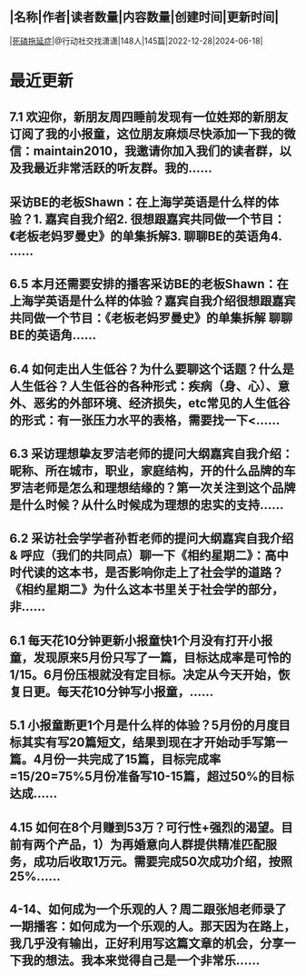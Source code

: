 |名称|作者|读者数量|内容数量|创建时间|更新时间|
---
|[死磕拖延症](https://xiaobot.net/p/betterme?refer=0b133df9-27dc-423b-8101-639049001c13)|@行动社交找潇潇|148人|145篇|2022-12-28|2024-06-18|

# 最近更新
## 7.1 欢迎你，新朋友周四睡前发现有一位姓郑的新朋友订阅了我的小报童，这位朋友麻烦尽快添加一下我的微信：maintain2010，我邀请你加入我们的读者群，以及我最近非常活跃的听友群。我的......
## 采访BE的老板Shawn：在上海学英语是什么样的体验？1.  嘉宾自我介绍2.  很想跟嘉宾共同做一个节目：《老板老妈罗曼史》的单集拆解3.  聊聊BE的英语角4. ......
## 6.5 本月还需要安排的播客采访BE的老板Shawn：在上海学英语是什么样的体验？嘉宾自我介绍很想跟嘉宾共同做一个节目：《老板老妈罗曼史》的单集拆解 聊聊BE的英语角......
## 6.4 如何走出人生低谷？为什么要聊这个话题？什么是人生低谷？人生低谷的各种形式：疾病（身、心）、意外、恶劣的外部环境、经济损失，etc常见的人生低谷的形式：有一张压力水平的表格，需要找一下<......
## 6.3 采访理想挚友罗洁老师的提问大纲嘉宾自我介绍：昵称、所在城市，职业，家庭结构，开的什么品牌的车罗洁老师是怎么和理想结缘的？第一次关注到这个品牌是什么时候？从什么时候成为理想的忠实的支持......
## 6.2 采访社会学学者孙哲老师的提问大纲嘉宾自我介绍 & 呼应（我们的共同点）聊一下《相约星期二》：高中时代读的这本书，是否影响你走上了社会学的道路？《相约星期二》为什么这本书里关于社会学的部分，非......
## 6.1 每天花10分钟更新小报童快1个月没有打开小报童，发现原来5月份只写了一篇，目标达成率是可怜的1/15。6月份压根就没有定目标。决定从今天开始，恢复日更。每天花10分钟写小报童，......
## 5.1 小报童断更1个月是什么样的体验？5月份的月度目标其实有写20篇短文，结果到现在才开始动手写第一篇。4月份一共完成了15篇，目标完成率=15/20=75%5月份准备写10-15篇，超过50%的目标达成......
## 4.15 如何在8个月赚到53万？可行性+强烈的渴望。目前有两个产品，1）为再婚意向人群提供精准匹配服务，成功后收取1万元。需要完成50次成功介绍，按照25%......
## 4-14、如何成为一个乐观的人？周二跟张旭老师录了一期播客：如何成为一个乐观的人。那天因为在路上，我几乎没有输出，正好利用写这篇文章的机会，分享一下我的想法。我本来觉得自己是一个非常乐......

